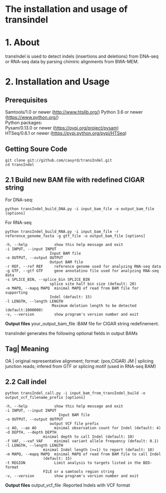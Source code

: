# The installation and usage of transindel
# 1. About
transIndel is used to detect indels (insertions and deletions) from DNA-seq or RNA-seq data by parsing chimiric alignments from BWA-MEM.
# 2. Installation and Usage
## Prerequisites
Samtools/1.0 or newer (http://www.htslib.org/) Python 3.6 or newer (https://www.python.org/)  
Python packages:  
Pysam/0.13.0 or newer (https://pypi.org/project/pysam)  
HTSeq/0.6.1 or newer (https://pypi.python.org/pypi/HTSeq)  

## Getting Soure Code
```
git clone git://github.com/cauyrd/transIndel.git
cd transIndel
```

## 2.1 Build new BAM file with redefined CIGAR string

For DNA-seq:

```
python transIndel_build_DNA.py -i input_bam_file -o output_bam_file [options]
```

For RNA-seq

```
python transIndel_build_RNA.py -i input_bam_file -r reference_genome_fasta -g gtf_file -o output_bam_file [options]
```

```
-h, --help            show this help message and exit
-i INPUT, --input INPUT
                    Input BAM file
-o OUTPUT, --output OUTPUT
                    Output BAM file
-r REF, --ref REF     reference genome used for analyzing RNA-seq data
-g GTF, --gtf GTF     gene annotatino file used for analyzing RNA-seq data
-s SPLICE_BIN, --splice_bin SPLICE_BIN
                    splice site half bin size (default: 20)
-m MAPQ, --mapq MAPQ  minimal MAPQ of read from BAM file for supporting
                    Indel (default: 15)
-l LENGTH, --length LENGTH
                     Maximum deletion length to be detected (default:1000000)
-v, --version         show program's version number and exit
```

<b>Output files</b>
your_output_bam_file			:BAM file for CIGAR string redefinement.

transIndel generates the following optional fields in output BAMs

Tag| Meaning
--------------------------------------------------------------------------------------
OA | original representative alignment; format: (pos,CIGAR)
JM | splicing junction reads; infered from GTF or splicing motif (used in RNA-seq BAM)

## 2.2 Call indel
```
python transIndel_call.py -i input_bam_from_transIndel_build -o output_vcf_filename_prefix [options]	
```

```
-h, --help            show this help message and exit
-i INPUT, --input INPUT
                        Input BAM file
-o OUTPUT, --output OUTPUT
                    output VCF file prefix
-c AO, --ao AO        minimal observation count for Indel (default: 4)
-d DEPTH, --depth DEPTH
                 minimal depth to call Indel (default: 10)
-f VAF, --vaf VAF     minimal variant allele frequency (default: 0.1)
-l LENGTH, --length LENGTH
                 minimal Indel length (>=1) to report (default: 10)
-m MAPQ, --mapq MAPQ  minimal MAPQ of read from BAM file to call Indel
                 (default: 15)
-t REGION             Limit analysis to targets listed in the BED-format
                 FILE or a samtools region string
-v, --version         show program's version number and exit
```

<b>Output files</b>
output_vcf_file   			:Reported Indels with VCF format


